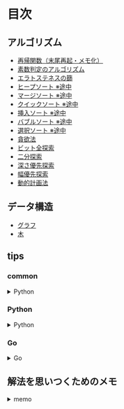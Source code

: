 # 目次

## アルゴリズム

- [再帰関数（末尾再起・メモ化）](./algorithm/recursive_function.md)
- [素数判定のアルゴリズム](./algorithm/prime.md)
- [エラトステネスの篩](./algorithm/sieve_of_eratosthenes.md)
- [ヒープソート ※途中](./algorithm/sort_heap.py)
- [マージソート ※途中](./algorithm/sort_merge.py)
- [クイックソート ※途中](./algorithm/sort_quick.py)
- [挿入ソート ※途中](./algorithm/sort_insert.py)
- [バブルソート ※途中](./algorithm/sort_bubble.py)
- [選択ソート ※途中](./algorithm/sort_selection.py)
- [貪欲法](./algorithm/greedy_algorithm.md)
- [ビット全探索](./algorithm/bit_search.md)
- [二分探索](./algorithm/binary_search.md)
- [深さ優先探索](./algorithm/dfs.md)
- [幅優先探索](./algorithm/bfs.md)
- [動的計画法](./algorithm/dp.md)

## データ構造

- [グラフ](./data_structure/graph.md)
- [木](./data_structure/tree.md)

## tips

### common

<details>
<summary>Python</summary>

- [集合の記号](./tips/common/symbols_of_set.md)

</details>

### Python

<details>
<summary>Python</summary>

- [組み合わせ・順列・直積集合を作成するライブラリ](./tips/python/combination_permutation_product.md)
- [標準出力における flush の概念](./tips/python/flush.md)
- [二次元座標（迷路とか）上で、頂点を移動させる方法](./tips/python/how_to_move_vertices_on_two-dimension.md)
- [再帰関数の実行上限数を更新する](./tips/python/recursionlimit.md)
- [Python の String 型はシーケンスである、ということ](./tips/python/string.md)

</details>

### Go

<details>
<summary>Go</summary>

- [基本](./tips/go/basic.md)
- [「標準入力」を「文字列入力」に入れ替える方法](./tips/go/mock_stdin.md)
- [データ構造](./tips/go/data_structure.md)
- [go で set 型を利用する](./tips/go/set.md)

</details>

## 解法を思いつくためのメモ

<details>
<summary>memo</summary>

- [解法を思いつくためのメモ](./solution/memo.md)

</details>
